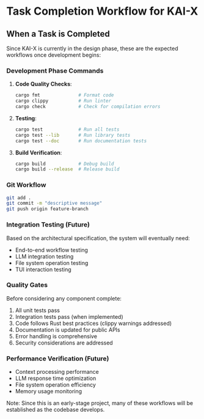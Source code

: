 # Task Completion Workflow for KAI-X

## When a Task is Completed

Since KAI-X is currently in the design phase, these are the expected workflows once development begins:

### Development Phase Commands
1. **Code Quality Checks**:
   ```bash
   cargo fmt              # Format code
   cargo clippy           # Run linter
   cargo check            # Check for compilation errors
   ```

2. **Testing**:
   ```bash
   cargo test             # Run all tests
   cargo test --lib       # Run library tests
   cargo test --doc       # Run documentation tests
   ```

3. **Build Verification**:
   ```bash
   cargo build            # Debug build
   cargo build --release  # Release build
   ```

### Git Workflow
```bash
git add .
git commit -m "descriptive message"
git push origin feature-branch
```

### Integration Testing (Future)
Based on the architectural specification, the system will eventually need:
- End-to-end workflow testing
- LLM integration testing
- File system operation testing
- TUI interaction testing

### Quality Gates
Before considering any component complete:
1. All unit tests pass
2. Integration tests pass (when implemented)
3. Code follows Rust best practices (clippy warnings addressed)
4. Documentation is updated for public APIs
5. Error handling is comprehensive
6. Security considerations are addressed

### Performance Verification (Future)
- Context processing performance
- LLM response time optimization
- File system operation efficiency
- Memory usage monitoring

Note: Since this is an early-stage project, many of these workflows will be established as the codebase develops.
